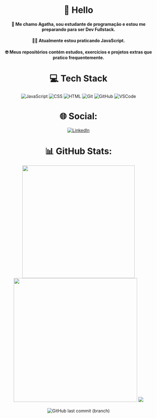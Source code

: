 <div align="center">


# 👋 Hello

####  👋  Me chamo Agatha, sou estudante de programação e estou me preparando para ser Dev Fullstack.
####  👩‍💻 Atualmente estou praticando JavaScript.
####  :nerd_face: Meus repositórios contém estudos, exercícios e projetos extras que pratico frequentemente. 

# 💻 Tech Stack
<img align="center" alt="JavaScript" src="https://img.shields.io/badge/JavaScript-F7DF1E?style=for-the-badge&logo=javascript&logoColor=black">
<img  align="center"  alt="CSS"  src="https://img.shields.io/badge/CSS3-1572B6?style=for-the-badge&logo=css3&logoColor=white">
<img  align="center"  alt="HTML"  src="https://img.shields.io/badge/HTML5-E34F26?style=for-the-badge&logo=html5&logoColor=white">
<img  align="center"  alt="Git"  src="https://img.shields.io/badge/GIT-E44C30?style=for-the-badge&logo=git&logoColor=white">
<img  align="center"  alt="GitHub"  src="https://img.shields.io/badge/GitHub-100000?style=for-the-badge&logo=github&logoColor=white">
<img  align="center"  alt="VSCode"  src="https://img.shields.io/badge/Visual_Studio_Code-0078D4?style=for-the-badge&logo=visual%20studio%20code&logoColor=white">

# 🌐 Social:
[![LinkedIn](https://img.shields.io/badge/LinkedIn-0077B5?style=for-the-badge&logo=linkedin&logoColor=white)](https://www.linkedin.com/in/agathateixeira/)

# 📊 GitHub Stats:
<img src="https://github-readme-stats-wheat-two-53.vercel.app/api?username=agathateixeira&theme=neon&hide_border=false&include_all_commits=false&count_private=false"  width="364px" /><img src="https://github-readme-streak-stats.herokuapp.com/?user=agathateixeira&theme=neon&hide_border=false"  width="400px" />
![](https://github-readme-stats-wheat-two-53.vercel.app/api/top-langs/?username=agathateixeira&theme=neon&hide_border=false&include_all_commits=false&count_private=false&layout=compact)
<br>
<br>
![GitHub last commit (branch)](https://img.shields.io/github/last-commit/agathateixeira/exercicios-one-bit-code/main?style=for-the-badge&labelColor=%23000000&color=%23C71585)
</div>

